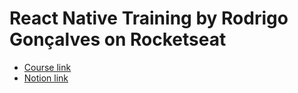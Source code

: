 # React Native Training by Rodrigo Gonçalves on Rocketseat

- [Course link](https://app.rocketseat.com.br/journey/react-native-2025/overview)
- [Notion link](https://www.notion.so/React-Native-Training-by-Rodrigo-Gon-alves-on-Rocketseat-29637ed694808024902ed7354eb14597)
